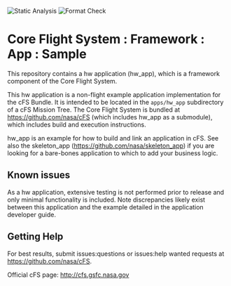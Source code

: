 ![Static Analysis](https://github.com/nasa/hw_app/workflows/Static%20Analysis/badge.svg)
![Format Check](https://github.com/nasa/hw_app/workflows/Format%20Check/badge.svg)

# Core Flight System : Framework : App : Sample

This repository contains a hw application (hw_app), which is a framework component of the Core Flight System.

This hw application is a non-flight example application implementation for the cFS Bundle. It is intended to be located in the `apps/hw_app` subdirectory of a cFS Mission Tree. The Core Flight System is bundled at <https://github.com/nasa/cFS> (which includes hw_app as a submodule), which includes build and execution instructions.

hw_app is an example for how to build and link an application in cFS. See also the skeleton_app (<https://github.com/nasa/skeleton_app>) if you are looking for a bare-bones application to which to add your business logic.

## Known issues

As a hw application, extensive testing is not performed prior to release and only minimal functionality is included. Note discrepancies likely exist between this application and the example detailed in the application developer guide.

## Getting Help

For best results, submit issues:questions or issues:help wanted requests at <https://github.com/nasa/cFS>.

Official cFS page: <http://cfs.gsfc.nasa.gov>
